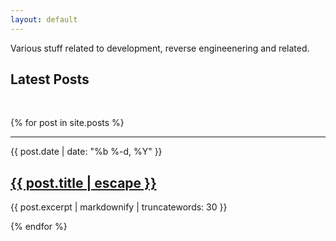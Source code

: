 ```yaml
---
layout: default
---
```


<!--
# All the things...
But mostly some of the things

## PHP Malware analysis

{% assign subfolder = site.pages | where_exp: "item" , "item.path contains 'php'"%}
{% for item in subfolder %}
<a {% if item.url == page.url %}class="active"{% endif %} href="{{ site.baseurl }}{{ item.url }}">{{ item.title }}</a>
{% endfor %}
-->

Various stuff related to development, reverse engineenering and related.

## Latest Posts
<div>&nbsp;</div>

<style>list-style: none;</style>

{% for post in site.posts %}

<hr/>

<p>{{ post.date | date: "%b %-d, %Y" }}</p>
<h2><a class="post-link" href="{{ post.url | relative_url }}" title="{{ post.title }}">{{ post.title | escape }}</a></h2>

{{ post.excerpt | markdownify | truncatewords: 30 }}

{% endfor %}
